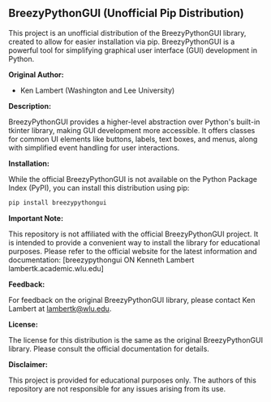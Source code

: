 ## BreezyPythonGUI (Unofficial Pip Distribution)

This project is an unofficial distribution of the BreezyPythonGUI library, created to allow for easier installation via pip. BreezyPythonGUI is a powerful tool for simplifying graphical user interface (GUI) development in Python.

**Original Author:**

* Ken Lambert (Washington and Lee University)

**Description:**

BreezyPythonGUI provides a higher-level abstraction over Python's built-in tkinter library, making GUI development more accessible. It offers classes for common UI elements like buttons, labels, text boxes, and menus, along with simplified event handling for user interactions.

**Installation:**

While the official BreezyPythonGUI is not available on the Python Package Index (PyPI), you can install this distribution using pip:

```bash
pip install breezypythongui
```

**Important Note:**

This repository is not affiliated with the official BreezyPythonGUI project. It is intended to provide a convenient way to install the library for educational purposes. Please refer to the official website for the latest information and documentation: [breezypythongui ON Kenneth Lambert lambertk.academic.wlu.edu]

**Feedback:**

For feedback on the original BreezyPythonGUI library, please contact Ken Lambert at lambertk@wlu.edu.

**License:**

The license for this distribution is the same as the original BreezyPythonGUI library. Please consult the official documentation for details.

**Disclaimer:**

This project is provided for educational purposes only. The authors of this repository are not responsible for any issues arising from its use.

